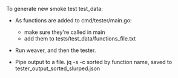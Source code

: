 To generate new smoke test test_data:

- As functions are added to cmd/tester/main.go:
    - make sure they're called in main
    - add them to tests/test_data/functions_file.txt

- Run weaver, and then the tester. 
- Pipe output to a file. jq -s -c sorted by function name, saved to tester_output_sorted_slurped.json